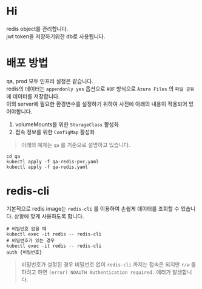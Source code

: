 # Hi

redis object를 관리합니다.  
jwt token을 저장하기위한 db로 사용됩니다.

# 배포 방법

qa, prod 모두 인프라 설정은 같습니다.  
redis의 데이터는 `appendonly yes` 옵션으로 `AOF` 방식으로 `Azure Files` 의 `파일 공유` 에 데이터를 저장합니다.  
이외 server에 필요한 환경변수를 설정하기 위하여 사전에 아래의 내용이 적용되어 있어야합니다.

1. volumeMounts를 위한 `StorageClass` 활성화
1. 접속 정보를 위한 `ConfigMap` 활성화

> 아래의 예제는 `qa` 를 기준으로 설명하고 있습니다.

```shell
cd qa
kubectl apply -f qa-redis-pvc.yaml
kubectl apply -f qa-redis.yaml
```

# redis-cli

기본적으로 redis image는 `redis-cli` 를 이용하여 손쉽게 데이터를 조회할 수 있습니다. 상황에 맞게 사용하도록 합니다.

```shell
# 비밀번호 없을 때
kubectl exec -it redis -- redis-cli
# 비밀번호가 있는 경우
kubectl exec -it redis -- redis-cli
auth {비밀번호}
```

> 비밀번호가 설정된 경우 비밀번호 없이 `redis-cli` 까지는 접속은 되지만 `r/w` 를 하려고 하면 `(error) NOAUTH Authentication required.` 에러가 발생합니다.
